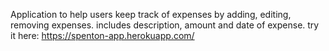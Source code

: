 Application to help users keep track of expenses by adding, editing, removing expenses. includes description, amount and date of expense.
try it here:
https://spenton-app.herokuapp.com/
